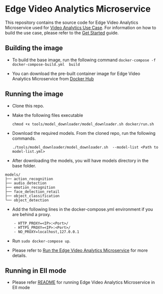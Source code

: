 # Edge Video Analytics Microservice

This repository contains the source code for Edge Video Analytics Microservice used for [Video Analytics Use Case](https://www.intel.com/content/www/us/en/developer/articles/technical/video-analytics-service.html). For information on how to build the use case, please refer to the [Get Started](https://www.intel.com/content/www/us/en/developer/articles/technical/video-analytics-service.html#inpage-nav-3) guide.


## Building the image 

- To build the base image, run the following command
     `docker-compose -f  docker-compose-build.yml  build`
     
- You can download the pre-built container image for Edge Video Analytics Microservice from [Docker Hub](https://hub.docker.com/r/intel/edge_video_analytics_microservice)

## Running the image


- Clone this repo.

- Make the following files executable

    `chmod +x tools/model_downloader/model_downloader.sh docker/run.sh`

- Download the required models. From the cloned repo, run the following commands. 

    `./tools/model_downloader/model_downloader.sh  --model-list <Path to model-list.yml>`

- After downloading the models, you will have models directory in the base folder.

```
models/
├── action_recognition
├── audio_detection
├── emotion_recognition
├── face_detection_retail
├── object_classification
└── object_detection
```

- Add the following lines in the docker-compose.yml environment if you are behind a proxy.

```
    - HTTP_PROXY=<IP>:<Port>/
    - HTTPS_PROXY=<IP>:<Port>/
    - NO_PROXY=localhost,127.0.0.1
```

- Run `sudo docker-compose up`.

- Please refer to [Run the Edge Video Analytics Microservice](https://www.intel.com/content/www/us/en/developer/articles/technical/video-analytics-service.html#inpage-nav-3-1) for more details.


## Running in EII mode

- Please refer [README](eii/README.md) for running Edge Video Analytics Microservice in EII mode